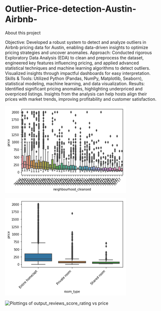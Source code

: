 # Outlier-Price-detection-Austin-Airbnb-

About this project

Objective: Developed a robust system to detect and analyze outliers in Airbnb pricing data for Austin, enabling data-driven insights to optimize pricing strategies and uncover anomalies.
Approach: Conducted rigorous Exploratory Data Analysis (EDA) to clean and preprocess the dataset, engineered key features influencing pricing, and applied advanced statistical techniques and machine learning algorithms to detect outliers. Visualized insights through impactful dashboards for easy interpretation.
Skills & Tools: Utilized Python (Pandas, NumPy, Matplotlib, Seaborn), statistical modeling, machine learning, and data visualization.
Results: Identified significant pricing anomalies, highlighting underpriced and overpriced listings. Insights from the analysis can help hosts align their prices with market trends, improving profitability and customer satisfaction.


![Plottings of neighbourhood_cleansed vs price](https://raw.githubusercontent.com/Ritikgit789/Outlier-Price-detection-Austin-Airbnb-/main/nieghbourhood.png "Neighbourhood")

![Plottings of roomtype vs price](https://raw.githubusercontent.com/Ritikgit789/Outlier-Price-detection-Austin-Airbnb-/main/roomtypevsprice.png "Room type vs prices")

![Plottings of output_reviews_score_rating vs price](https://raw.githubusercontent.com/Ritikgit789/Outlier-Price-detection-Austin-Airbnb-/main/output_reviews_score_rating.png "Output Reviews score")

